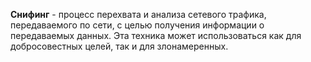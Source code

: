 **Снифинг** - процесс перехвата и анализа сетевого трафика, передаваемого по сети, с целью получения информации о передаваемых данных. Эта техника может использоваться как для добросовестных целей, так и для злонамеренных.